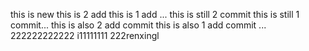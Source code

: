 this is new
this is 2 add 
this is 1 add ...
this is still 2 commit 
this is still 1 commit... 
this is also 2 add commit
this is also 1 add commit ...
222222222222
i11111111
222renxingl
